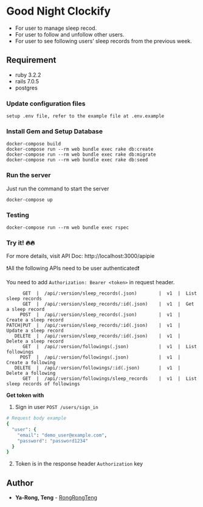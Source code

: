 # Good Night Clockify

- For user to manage sleep recod.
- For user to follow and unfollow other users.
- For user to see following users’ sleep records from the previous week.

## Requirement

- ruby 3.2.2
- rails 7.0.5
- postgres


### Update configuration files

```
setup .env file, refer to the example file at .env.example
```

### Install Gem and Setup Database

```
docker-compose build
docker-compose run --rm web bundle exec rake db:create
docker-compose run --rm web bundle exec rake db:migrate
docker-compose run --rm web bundle exec rake db:seed 
```

### Run the server

Just run the command to start the server

```
docker-compose up
```

### Testing

```
docker-compose run --rm web bundle exec rspec 
```

### Try it! 🔥🔥

For more details, visit API Doc: http://localhost:3000/apipie

❗️All the following APIs need to be user authenticated❗️

You need to add `Authorization: Bearer <token>` in request header.

```
      GET  |  /api/:version/sleep_records(.json)        |  v1  |  List sleep records
      GET  |  /api/:version/sleep_records/:id(.json)    |  v1  |  Get a sleep record                   
     POST  |  /api/:version/sleep_records(.json)        |  v1  |  Create a sleep record             
PATCH|PUT  |  /api/:version/sleep_records/:id(.json)    |  v1  |  Update a sleep record 
   DELETE  |  /api/:version/sleep_records/:id(.json)    |  v1  |  Delete a sleep record 
      GET  |  /api/:version/followings(.json)           |  v1  |  List followings                      
     POST  |  /api/:version/followings(.json)           |  v1  |  Create a following
   DELETE  |  /api/:version/followings/:id(.json)       |  v1  |  Delete a following
      GET  |  /api/:version/followings/sleep_records    |  v1  |  List sleep records of followings
```

**Get token with**

1. Sign in user `POST /users/sign_in`

```ruby
# Request body example
{
  "user": {
    "email": "demo_user@example.com",
    "password": "password1234"
  }
}
```
2. Token is in the response header `Authorization` key


## Author

- **Ya-Rong, Teng** - [RongRongTeng](https://github.com/RongRongTeng)
